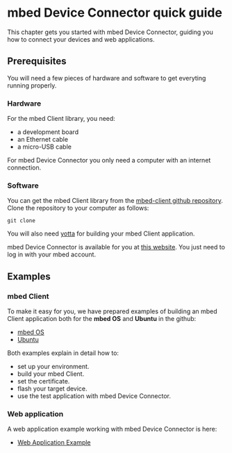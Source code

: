 # mbed Device Connector quick guide

This chapter gets you started with mbed Device Connector, guiding you how to connect your devices and web applications.

## Prerequisites

You will need a few pieces of hardware and software to get everyting running properly.

### Hardware

For the mbed Client library, you need:

- a development board
- an Ethernet cable
- a micro-USB cable

For mbed Device Connector you only need a computer with an internet connection.

### Software

You can get the mbed Client library from the [mbed-client github repository](https://github.com/ARMmbed/mbed-client). Clone the repository to your computer as follows:

`git clone`

You will also need [yotta](http://yottadocs.mbed.com/#installing) for building your mbed Client application.

mbed Device Connector is available for you at [this website](https://connector.mbed.com/). You just need to log in with your mbed account.

## Examples

### mbed Client

To make it easy for you, we have prepared examples of building an mbed Client application both for the **mbed OS** and **Ubuntu** in the github:

- [mbed OS](https://github.com/ARMmbed/mbed-client-examples)
- [Ubuntu](https://github.com/ARMmbed/mbed-client-linux-example)

Both examples explain in detail how to:

- set up your environment.
- build your mbed Client.
- set the certificate.
- flash your target device.
- use the test application with mbed Device Connector.

### Web application

A web application example working with mbed Device Connector is here:

- [Web Application Example](https://github.com/ARMmbed/mbed-webapp-example/tree/master) 



